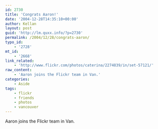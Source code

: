 ```yaml
---
id: 2730
title: 'Congrats Aaron!'
date: '2004-12-28T14:35:10+00:00'
author: Kellan
layout: post
guid: 'http://lm.quxx.info/?p=2730'
permalink: /2004/12/28/congrats-aaron/
typo_id:
    - '2728'
mt_id:
    - '2668'
link_related:
    - 'http://www.flickr.com/photos/caterina/2274839/in/set-57121/'
raw_content:
    - 'Aaron joins the Flickr team in Van.'
categories:
    - Aside
tags:
    - flickr
    - friends
    - photos
    - vancouver
---
```


Aaron joins the Flickr team in Van.